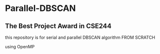 # Parallel-DBSCAN
## The Best Project Award in CSE244

this repository is for serial and parallel DBSCAN algorithm FROM SCRATCH

using OpenMP
